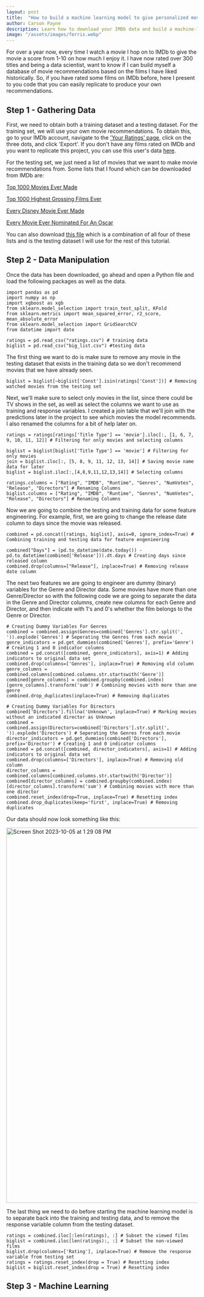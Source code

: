 ```yaml
---
layout: post
title:  "How to build a machine learning model to give personalized movie recommendations"
author: Carson Payne
description: Learn how to download your IMDb data and build a machine-learning model to give personalized movie recommendations.    
image: "/assets/images/ferris.webp"
---
```


For over a year now, every time I watch a movie I hop on to IMDb to give the movie a score from 1-10 on how much I enjoy it. I have now rated over 300 titles and being a data scientist, want to know if I can build myself a database of movie recommendations based on the films I have liked historically. So, if you have rated some films on IMDb before, here I present to you code that you can easily replicate to produce your own recommendations.

## Step 1 - Gathering Data
First, we need to obtain both a training dataset and a testing dataset. For the training set, we will use your own movie recommendations. To obtain this, go to your IMDb account, navigate to the ['Your Ratings' page](https://www.imdb.com/list/ratings/?ref_=helpms_ih_tm_votesfaqs), click on the three dots, and click 'Export'. If you don't have any films rated on IMDb and you want to replicate this project, you can use this user's data [here](https://github.com/carsonp4/carsonp4.github.io/blob/main/assets/Keith%20Ratings.csv).

For the testing set, we just need a list of movies that we want to make movie recommendations from. Some lists that I found which can be downloaded from IMDb are:

[Top 1000 Movies Ever Made](https://www.imdb.com/list/ls048276758/)

[Top 1000 Highest Grossing Films Ever](https://www.imdb.com/list/ls098063263/)

[Every Disney Movie Ever Made](https://www.imdb.com/list/ls026785255/)

[Every Movie Ever Nominated For An Oscar](https://www.imdb.com/list/ls055903720/)

You can also download [this file](https://github.com/carsonp4/carsonp4.github.io/blob/main/assets/big_list.csv) which is a combination of all four of these lists and is the testing dataset I will use for the rest of this tutorial. 



## Step 2 - Data Manipulation

Once the data has been downloaded, go ahead and open a Python file and load the following packages as well as the data.

```
import pandas as pd
import numpy as np
import xgboost as xgb
from sklearn.model_selection import train_test_split, KFold
from sklearn.metrics import mean_squared_error, r2_score, mean_absolute_error
from sklearn.model_selection import GridSearchCV
from datetime import date

ratings = pd.read_csv("ratings.csv") # training data
biglist = pd.read_csv("big_list.csv") #testing data
```

The first thing we want to do is make sure to remove any movie in the testing dataset that exists in the training data so we don't recommend movies that we have already seen.

```
biglist = biglist[~biglist['Const'].isin(ratings['Const'])] # Removing watched movies from the testing set
```

Next, we'll make sure to select only movies in the list, since there could be TV shows in the set, as well as select the columns we want to use as training and response variables. I created a join table that we'll join with the predictions later in the project to see which movies the model recommends.  I also renamed the columns for a bit of help later on.

```
ratings = ratings[ratings['Title Type'] == 'movie'].iloc[:, [1, 6, 7, 9, 10, 11, 12]] # Filtering for only movies and selecting columns

biglist = biglist[biglist['Title Type'] == 'movie'] # Filtering for only movies
join = biglist.iloc[:, [5, 8, 9, 11, 12, 13, 14]] # Saving movie name data for later
biglist = biglist.iloc[:,[4,8,9,11,12,13,14]] # Selecting columns

ratings.columns = ["Rating", "IMDB", "Runtime", "Genres", "NumVotes", "Release", "Directors"] # Renaming Columns
biglist.columns = ["Rating", "IMDB", "Runtime", "Genres", "NumVotes", "Release", "Directors"] # Renaming Columns
```

Now we are going to combine the testing and training data for some feature engineering. For example, first, we are going to change the release date column to days since the movie was released. 

```
combined = pd.concat([ratings, biglist], axis=0, ignore_index=True) # Combining training and testing data for feature engenieering

combined["Days"] = (pd.to_datetime(date.today()) - pd.to_datetime(combined['Release'])).dt.days # Creating days since released column
combined.drop(columns=["Release"], inplace=True) # Removing release date column
```

The next two features we are going to engineer are dummy (binary) variables for the Genre and Director data. Some movies have more than one Genre/Director so with the following code we are going to separate the data in the Genre and Director columns, create new columns for each Genre and Director, and then indicate with 1's and 0's whether the film belongs to the Genre or Director.

```
# Creating Dummy Variables For Genres
combined = combined.assign(Genres=combined['Genres'].str.split(', ')).explode('Genres') # Seperating the Genres from each movie
genre_indicators = pd.get_dummies(combined['Genres'], prefix='Genre') # Creating 1 and 0 indicator columns
combined = pd.concat([combined, genre_indicators], axis=1) # Adding indicators to original data set
combined.drop(columns=['Genres'], inplace=True) # Removing old column
genre_columns = combined.columns[combined.columns.str.startswith('Genre')] 
combined[genre_columns] = combined.groupby(combined.index)[genre_columns].transform('sum') # Combining movies with more than one genre
combined.drop_duplicates(inplace=True) # Removing duplicates

# Creating Dummy Variables For Directors
combined['Directors'].fillna('Unknown', inplace=True) # Marking movies without an indicated director as Unknown
combined = combined.assign(Directors=combined['Directors'].str.split(', ')).explode('Directors') # Seperating the Genres from each movie
director_indicators = pd.get_dummies(combined['Directors'], prefix='Director') # Creating 1 and 0 indicator columns
combined = pd.concat([combined, director_indicators], axis=1) # Adding indicators to original data set
combined.drop(columns=['Directors'], inplace=True) # Removing old column
director_columns = combined.columns[combined.columns.str.startswith('Director')]
combined[director_columns] = combined.groupby(combined.index)[director_columns].transform('sum') # Combining movies with more than one director
combined.reset_index(drop=True, inplace=True) # Resetting index
combined.drop_duplicates(keep='first', inplace=True) # Removing duplicates
```

Our data should now look something like this:

<img width="985" alt="Screen Shot 2023-10-05 at 1 29 08 PM" src="https://github.com/carsonp4/carsonp4.github.io/assets/98862067/b8031536-59e1-47ec-9db3-9594c0ad8efd">

The last thing we need to do before starting the machine learning model is to separate back into the training and testing data, and to remove the response variable column from the testing dataset.

```
ratings = combined.iloc[:len(ratings), :] # Subset the viewed films
biglist = combined.iloc[len(ratings):, :] # Subset the non-viewed films
biglist.drop(columns=['Rating'], inplace=True) # Remove the response variable from testing set
ratings = ratings.reset_index(drop = True) # Resetting index
biglist = biglist.reset_index(drop = True) # Resetting index
```

## Step 3 - Machine Learning


